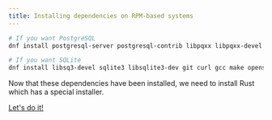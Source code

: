 ```yaml
---
title: Installing dependencies on RPM-based systems
---
```


```bash
# If you want PostgreSQL
dnf install postgresql-server postgresql-contrib libpqxx libpqxx-devel libpq-devel git curl gcc make openssl openssl-devel gettext clang-devel

# If you want SQLite
dnf install libsq3-devel sqlite3 libsqlite3-dev git curl gcc make openssl openssl-devel gettext clang-devel
```

Now that these dependencies have been installed, we need to install Rust which has a special installer.

<a class="action" href="/installation/deps/rust">Let's do it!</a>
